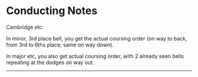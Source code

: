 # Conducting Notes

Cambridge etc: 

In minor, 3rd place bell, you get the actual coursing order (on way to back, from 3rd to 6ths place; same on way down).

In major etc, you also get actual coursing order, with 2 already seen bells repeating at the dodges on way out.


--------------------
